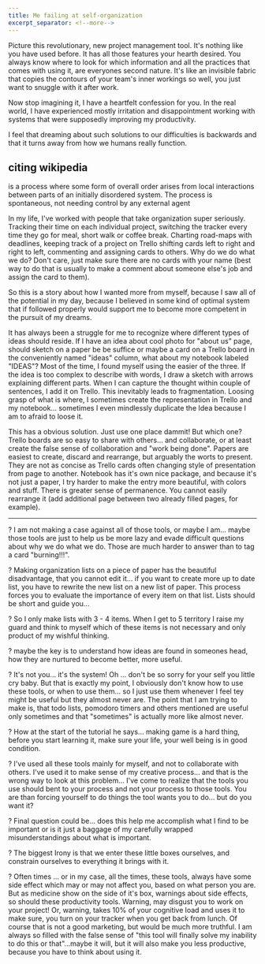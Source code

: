 ```yaml
---
title: Me failing at self-organization
excerpt_separator: <!--more-->
---
```


Picture this revolutionary, new project management tool. It's nothing like you have used before. It has all those features your hearth desired. You always know where to look for which information and all the practices that comes with using it, are everyones second nature. It's like an invisible fabric that copies the contours of your team's inner workings so well, you just want to snuggle with it after work.
<!--more-->

Now stop imagining it, I have a heartfelt confession for you. In the real world, I have experienced mostly irritation and disappointment working with systems that were supposedly improving my productivity.

I feel that dreaming about such solutions to our difficulties is backwards and that it turns away from how we humans really function.



## citing wikipedia
<p class="citation">
	is a process where some form of overall order arises from local interactions between parts of an initially disordered system. The process is spontaneous, not needing control by any external agent
</p>

In my life, I've worked with people that take organization super seriously. Tracking their time on each individual project, switching the tracker every time they go for meal, short walk or coffee break. Charting road-maps with deadlines, keeping track of a project on Trello shifting cards left to right and right to left, commenting and assigning cards to others. Why do we do what we do? Don't care, just make sure there are no cards with your name
(best way to do that is usually to make a comment about someone else's job and assign the card to them).

So this is a story about how I wanted more from myself, because I saw all of the potential in my day, because I believed in some kind of optimal system that if followed properly would support me to become more competent in the pursuit of my dreams.

It has always been a struggle for me to recognize where different types of ideas should reside. If I have an idea about cool photo for "about us" page, should sketch on a paper be be suffice or maybe a card on a Trello board in the conveniently named "ideas" column, what about my notebook labeled "IDEAS"? Most of the time, I found myself using the easier of the three. If the idea is too complex to describe with words, I draw a sketch with arrows explaining different parts. When I can capture the thought within couple of sentences, I add it on Trello. This inevitably leads to fragmentation. Loosing grasp of what is where, I sometimes create the representation in Trello and my notebook... sometimes I even mindlessly duplicate the Idea because I am to afraid to loose it.

This has a obvious solution. Just use one place dammit! But which one? Trello boards are so easy to share with others... and collaborate, or at least create the false sense of collaboration and "work being done".
Papers are easiest to create, discard and rearrange, but arguably the worts to present. They are not as concise as Trello cards often changing style of presentation from page to another. 
Notebook has it's own nice package, and because it's not just a paper, I try harder to make the entry more beautiful, with colors and stuff. There is greater sense of permanence. You cannot easily rearrange it (add additional page between two already filled pages, for example).



---

? I am not making a case against all of those tools, or maybe I am... maybe those tools are just to help us be more lazy and evade difficult questions about why we do what we do. Those are much harder to answer than to tag a card "burning!!!".

? Making organization lists on a piece of paper has the beautiful disadvantage, that you cannot edit it... if you want to create more up to date list, you have to rewrite the new list on a new list of paper. This process forces you to evaluate the importance of every item on that list. Lists should be short and guide you...

? So I only make lists with 3 - 4 items. When I get to 5 territory I raise my guard and think to myself which of these items is not necessary and only product of my wishful thinking.

? maybe the key is to understand how ideas are found in someones head, how they are nurtured to become better, more useful.  

? It's not you... it's the system! Oh ... don't be so sorry for your self you little cry baby. But that is exactly my point, I obviously don't know how to use these tools, or when to use them... so I just use them whenever I feel tey might be useful but they almost never are. The point that I am trying to make is, that todo lists, pomodoro timers and others mentioned are useful only sometimes and that "sometimes" is actually more like almost never. 

? How at the start of the tutorial he says... making game is a hard thing, before you start learning it, make sure your life, your well being is in good condition.

? I've used all these tools mainly for myself, and not to collaborate with others. I've used it to make sense of my creative process... and that is the wrong way to look at this problem... I've come to realize that the tools you use should bent to your process and not your process to those tools. You are than forcing yourself to do things the tool wants you to do... but do you want it?

? Final question could be... does this help me accomplish what I find to be important or is it just a baggage of my carefully wrapped misunderstandings about what is important.

? The biggest Irony is that we enter these little boxes ourselves, and constrain ourselves to everything it brings with it.

? Often times ... or in my case, all the times, these tools, always have some side effect which may or may not affect you, based on what person you are. But as medicine show on the side of it's box, warnings about side effects, so should these productivity tools.
Warning, may disgust you to work on your project! Or, warning, takes 10% of your cognitive load and uses it to make sure, you turn on your tracker when you get back from lunch.
Of course that is not a good marketing, but would be much more truthful. I am always so filled with the false sense of "this tool will finally solve my inability to do this or that"...maybe it will, but it will also make you less productive, because you have to think about using it.